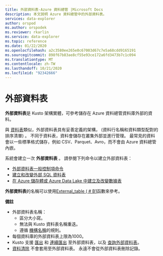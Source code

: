 ```yaml
---
title: 外部資料表-Azure 資料總管 |Microsoft Docs
description: 本文說明 Azure 資料總管中的外部資料表。
services: data-explorer
author: orspod
ms.author: orspodek
ms.reviewer: rkarlin
ms.service: data-explorer
ms.topic: reference
ms.date: 01/22/2020
ms.openlocfilehash: a2c3580ee265e0c67003d67c7e5a68cdd9165191
ms.sourcegitcommit: 898f67b83ae8cf55e93ce172a6fd3473b7c1c094
ms.translationtype: MT
ms.contentlocale: zh-TW
ms.lasthandoff: 10/21/2020
ms.locfileid: "92342666"
---
```

# <a name="external-tables"></a>外部資料表

**外部資料表**是 Kusto 架構實體，可參考儲存在 Azure 資料總管資料庫外部的資料。

與 [資料表](tables.md)類似，外部資料表具有妥善定義的架構， (資料行名稱和資料類型配對的排序清單) 。 不同于資料表，資料會儲存在叢集外部並進行管理。 最常見的資料會以一些標準格式儲存，例如 CSV、Parquet、Avro，而不會由 Azure 資料總管內嵌。

系統會建立一次 **外部資料表** 。 請參閱下列命令以建立外部資料表：
* [外部資料表一般控制項命令](../../management/external-table-commands.md)
* [建立和改變外部 SQL 資料表](../../management/external-sql-tables.md)
* [在 Azure 儲存體或 Azure Data Lake 中建立及改變數據表](../../management/external-tables-azurestorage-azuredatalake.md)

**外部資料表**的名稱可以使用[External_table ( # B1](../../query/externaltablefunction.md)函數來參考。 

**備註**

* 外部資料表名稱：
   * 區分大小寫。
   * 無法與 Kusto 資料表名稱重迭。
   * 遵循 [機構名稱](./entity-names.md)的規則。
* 每個資料庫的外部資料表上限為1000。
* Kusto 支援 [匯出](../../management/data-export/export-data-to-an-external-table.md) 和 [連續匯出](../../management/data-export/continuous-data-export.md) 至外部資料表，以及 [查詢外部資料表](../../../data-lake-query-data.md)。
* [資料清除](../../concepts/data-purge.md) 不會套用至外部資料表。 永遠不會從外部資料表刪除記錄。